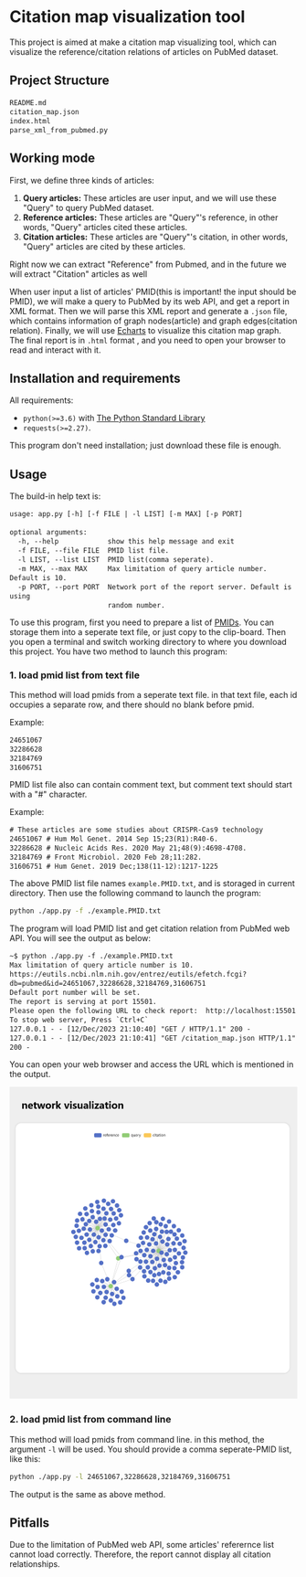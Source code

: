 # Citation map visualization tool

This project is aimed at make a citation map visualizing tool, which can visualize the reference/citation relations of articles on PubMed dataset.

## Project Structure

```text
README.md
citation_map.json
index.html
parse_xml_from_pubmed.py
```

## Working mode

First, we define three kinds of articles:

1. **Query articles:** These articles are user input, and we will use these "Query" to query PubMed dataset.
2. **Reference articles:** These articles are "Query"'s reference, in other words, "Query" articles cited these articles.
3. **Citation articles:** These articles are "Query"'s citation, in other words, "Query" articles are cited by these articles.

Right now we can extract "Reference" from Pubmed, and in the future we will extract "Citation" articles as well

When user input a list of articles' PMID(this is important! the input should be PMID), we will make a query to PubMed by its web API, and get a report in XML format. 
Then we will parse this XML report and generate a `.json` file, which contains information of graph nodes(article) and graph edges(citation relation). 
Finally, we will use [Echarts](echarts.apache.org/) to visualize this citation map graph. The final report is in `.html` format , and you need to open your browser to read and interact with it.

## Installation and requirements

All requirements:


+ `python(>=3.6)` with [The Python Standard Library](https://docs.python.org/3/library/index.html)
+ `requests(>=2.27)`.

This program don't need installation; just download these file is enough. 

## Usage

The build-in help text is:

```text
usage: app.py [-h] [-f FILE | -l LIST] [-m MAX] [-p PORT]

optional arguments:
  -h, --help            show this help message and exit
  -f FILE, --file FILE  PMID list file.
  -l LIST, --list LIST  PMID list(comma seperate).
  -m MAX, --max MAX     Max limitation of query article number. Default is 10.
  -p PORT, --port PORT  Network port of the report server. Default is using
                        random number.
```

To use this program, first you need to prepare a list of [PMIDs](https://support.nlm.nih.gov/knowledgebase/article/KA-05233/en-us). You can storage them into a seperate text file, or just copy to the clip-board. Then you open a terminal and switch working directory to where you download this project. You have two method to launch this program:

### 1. load pmid list from text file

This method will load pmids from a seperate text file. in that text file, each id occupies a separate row, and there should no blank before pmid.

Example:

```text
24651067
32286628
32184769
31606751
```

PMID list file also can contain comment text, but comment text should start with a "#" character.

Example:

```text
# These articles are some studies about CRISPR-Cas9 technology
24651067 # Hum Mol Genet. 2014 Sep 15;23(R1):R40-6.
32286628 # Nucleic Acids Res. 2020 May 21;48(9):4698-4708.
32184769 # Front Microbiol. 2020 Feb 28;11:282.
31606751 # Hum Genet. 2019 Dec;138(11-12):1217-1225
```

The above PMID list file names `example.PMID.txt`, and is storaged in current directory. Then use the following command to launch the program:

```bash
python ./app.py -f ./example.PMID.txt
```

The program will load PMID list and get citation relation from PubMed web API. You will see the output as below:

```text
~$ python ./app.py -f ./example.PMID.txt
Max limitation of query article number is 10.
https://eutils.ncbi.nlm.nih.gov/entrez/eutils/efetch.fcgi?db=pubmed&id=24651067,32286628,32184769,31606751
Default port number will be set.
The report is serving at port 15501.
Please open the following URL to check report:  http://localhost:15501
To stop web server, Press `Ctrl+C`
127.0.0.1 - - [12/Dec/2023 21:10:40] "GET / HTTP/1.1" 200 -
127.0.0.1 - - [12/Dec/2023 21:10:41] "GET /citation_map.json HTTP/1.1" 200 -
```

You can open your web browser and access the URL which is mentioned in the output. 

![example](./img/example.png)



### 2. load pmid list from command line

This method will load pmids from command line. in this method, the argument `-l` will be used. You should provide a comma seperate-PMID list, like this:

```bash
python ./app.py -l 24651067,32286628,32184769,31606751
```

The output is the same as above method.


## Pitfalls

Due to the limitation of PubMed web API, some articles' referernce list cannot load correctly. 
Therefore, the report cannot display all citation relationships.








